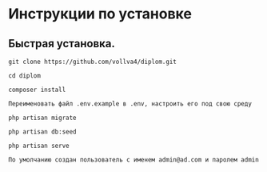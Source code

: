 
# Инструкции по установке

## Быстрая установка.

    git clone https://github.com/vollva4/diplom.git

    cd diplom

    composer install

    Переименовать файл .env.example в .env, настроить его под свою среду

    php artisan migrate

    php artisan db:seed

    php artisan serve

    По умолчанию создан пользователь с именем admin@ad.com и паролем admin
